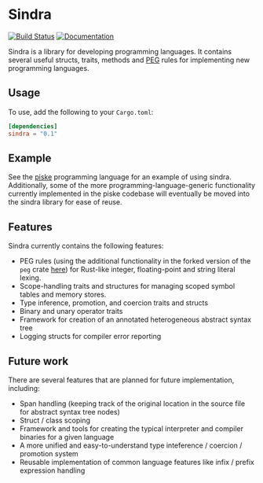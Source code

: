 # Sindra

[![Build Status](https://travis-ci.org/jblondin/sindra.svg?branch=master)](https://travis-ci.org/jblondin/sindra)
[![Documentation](https://docs.rs/sindra/badge.svg)](https://docs.rs/sindra)

Sindra is a library for developing programming languages. It contains several useful structs, traits, methods and [PEG](https://github.com/jblondin/rust-peg) rules for implementing new programming languages.

## Usage

To use, add the following to your `Cargo.toml`:
```toml
[dependencies]
sindra = "0.1"
```

## Example
See the [piske](https://github.com/jblondin/piske) programming language for an example of using sindra. Additionally, some of the more programming-language-generic functionality currently implemented in the piske codebase will eventually be moved into the sindra library for ease of reuse.

## Features
Sindra currently contains the following features:
 - PEG rules (using the additional functionality in the forked version of the `peg` crate [here](https://github.com/jblondin/rust-peg)) for Rust-like integer, floating-point and string literal lexing.
 - Scope-handling traits and structures for managing scoped symbol tables and memory stores.
 - Type inference, promotion, and coercion traits and structs
 - Binary and unary operator traits
 - Framework for creation of an annotated heterogeneous abstract syntax tree
 - Logging structs for compiler error reporting

## Future work
There are several features that are planned for future implementation, including:
 - Span handling (keeping track of the original location in the source file for abstract syntax tree nodes)
 - Struct / class scoping
 - Framework and tools for creating the typical interpreter and compiler binaries for a given language
 - A more unified and easy-to-understand type inteference / coercion / promotion system
 - Reusable implementation of common language features like infix / prefix expression handling
